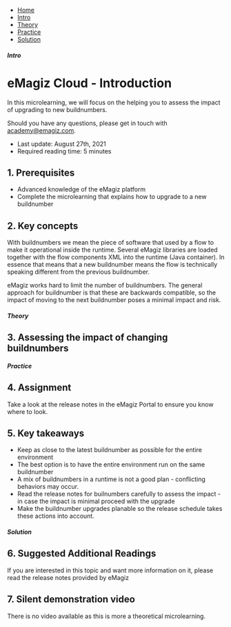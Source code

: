 <div class="ez-academy">
    <div class="ez-academy__body">
        <main class="micro-learning">
        <ul class="doc-nav">
            <li class="doc-nav__item"><a href="../../docs/fundamental/index_academy_fundamental_emagiz-cloud" class="doc-nav__link">Home</a></li>
            <li class="doc-nav__item"><a href="#intro" class="doc-nav__link">Intro</a></li>
            <li class="doc-nav__item"><a href="#theory" class="doc-nav__link">Theory</a></li>
            <li class="doc-nav__item"><a href="#practice" class="doc-nav__link">Practice</a></li>
            <li class="doc-nav__item"><a href="#solution" class="doc-nav__link">Solution</a></li>
        </ul>
<div class="doc">
 
##### Intro

# eMagiz Cloud - Introduction
 
In this microlearning, we will focus on the helping you to assess the impact of upgrading to new buildnumbers. 

Should you have any questions, please get in touch with academy@emagiz.com.

- Last update: August 27th, 2021
- Required reading time: 5 minutes

## 1. Prerequisites
- Advanced knowledge of the eMagiz platform
- Complete the microlearning that explains how to upgrade to a new buildnumber


## 2. Key concepts
With buildnumbers we mean the piece of software that used by a flow to make it operational inside the runtime. Several eMagiz libraries are loaded together with the flow components XML into the runtime (Java container). In essence that means that a new buildnumber means the flow is technically speaking different from the previous buildnumber.

eMagiz works hard to limit the number of buildnumbers. The general approach for buildnumber is that these are backwards compatible, so the impact of moving to the next buildnumber poses a minimal impact and risk.

##### Theory
  
## 3. Assessing the impact of changing buildnumbers


##### Practice

## 4. Assignment

Take a look at the release notes in the eMagiz Portal to ensure you know where to look.

## 5. Key takeaways

- Keep as close to the latest buildnumber as possible for the entire environment
- The best option is to have the entire environment run on the same buildnumber 
- A mix of buildnumbers in a runtime is not a good plan - conflicting behaviors may occur.
- Read the release notes for builnumbers carefully to assess the impact - in case the impact is minimal proceed with the upgrade
- Make the buildnumber upgrades planable so the release schedule takes these actions into account.

##### Solution

## 6. Suggested Additional Readings

If you are interested in this topic and want more information on it, please read the release notes provided by eMagiz

## 7. Silent demonstration video

There is no video available as this is more a theoretical microlearning.

</div>
</main>
</div>
</div>